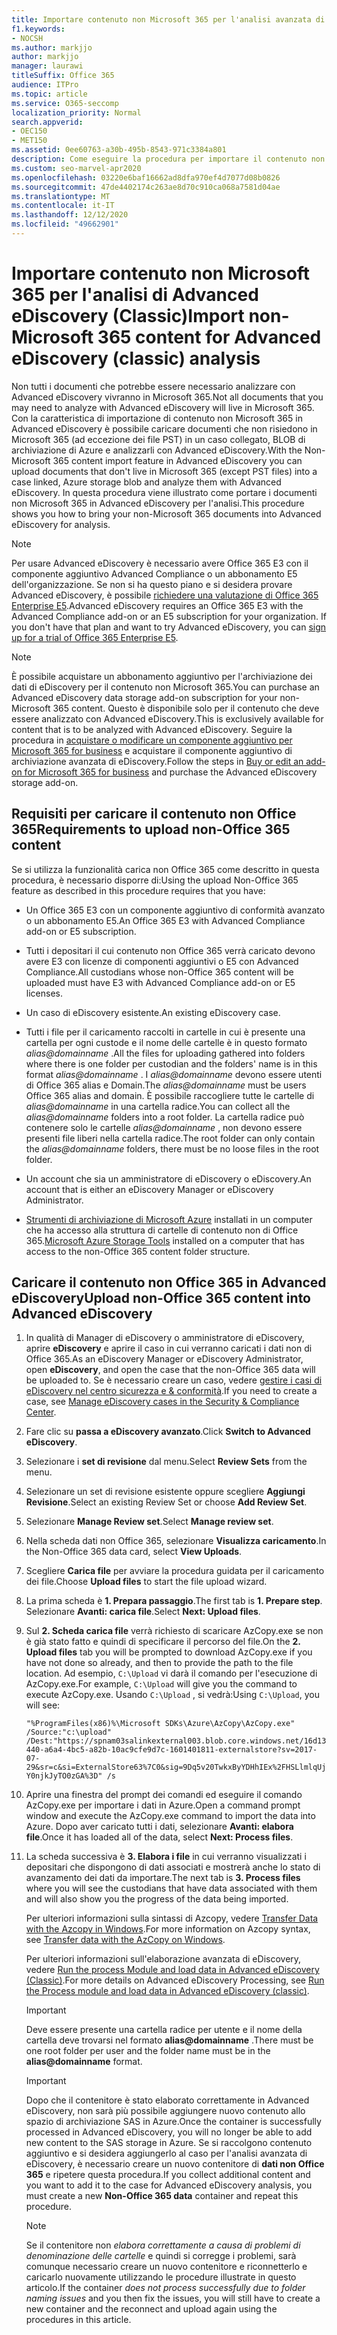 ```yaml
---
title: Importare contenuto non Microsoft 365 per l'analisi avanzata di eDiscovery
f1.keywords:
- NOCSH
ms.author: markjjo
author: markjjo
manager: laurawi
titleSuffix: Office 365
audience: ITPro
ms.topic: article
ms.service: O365-seccomp
localization_priority: Normal
search.appverid:
- OEC150
- MET150
ms.assetid: 0ee60763-a30b-495b-8543-971c3384a801
description: Come eseguire la procedura per importare il contenuto non archiviato in Microsoft 365 in un BLOB di Azure in modo che possa essere analizzato con AeD
ms.custom: seo-marvel-apr2020
ms.openlocfilehash: 03220e6baf16662ad8dfa970ef4d7077d08b0826
ms.sourcegitcommit: 47de4402174c263ae8d70c910ca068a7581d04ae
ms.translationtype: MT
ms.contentlocale: it-IT
ms.lasthandoff: 12/12/2020
ms.locfileid: "49662901"
---
```

# <a name="import-non-microsoft-365-content-for-advanced-ediscovery-classic-analysis"></a><span data-ttu-id="374ae-103">Importare contenuto non Microsoft 365 per l'analisi di Advanced eDiscovery (Classic)</span><span class="sxs-lookup"><span data-stu-id="374ae-103">Import non-Microsoft 365 content for Advanced eDiscovery (classic) analysis</span></span>

<span data-ttu-id="374ae-104">Non tutti i documenti che potrebbe essere necessario analizzare con Advanced eDiscovery vivranno in Microsoft 365.</span><span class="sxs-lookup"><span data-stu-id="374ae-104">Not all documents that you may need to analyze with Advanced eDiscovery will live in Microsoft 365.</span></span> <span data-ttu-id="374ae-105">Con la caratteristica di importazione di contenuto non Microsoft 365 in Advanced eDiscovery è possibile caricare documenti che non risiedono in Microsoft 365 (ad eccezione dei file PST) in un caso collegato, BLOB di archiviazione di Azure e analizzarli con Advanced eDiscovery.</span><span class="sxs-lookup"><span data-stu-id="374ae-105">With the Non-Microsoft 365 content import feature in Advanced eDiscovery you can upload documents that don't live in Microsoft 365 (except PST files) into a case linked, Azure storage blob and analyze them with Advanced eDiscovery.</span></span> <span data-ttu-id="374ae-106">In questa procedura viene illustrato come portare i documenti non Microsoft 365 in Advanced eDiscovery per l'analisi.</span><span class="sxs-lookup"><span data-stu-id="374ae-106">This procedure shows you how to bring your non-Microsoft 365 documents into Advanced eDiscovery for analysis.</span></span>
  
> [!NOTE]
> <span data-ttu-id="374ae-p102">Per usare Advanced eDiscovery è necessario avere Office 365 E3 con il componente aggiuntivo Advanced Compliance o un abbonamento E5 dell'organizzazione. Se non si ha questo piano e si desidera provare Advanced eDiscovery, è possibile [richiedere una valutazione di Office 365 Enterprise E5](https://go.microsoft.com/fwlink/p/?LinkID=698279).</span><span class="sxs-lookup"><span data-stu-id="374ae-p102">Advanced eDiscovery requires an Office 365 E3 with the Advanced Compliance add-on or an E5 subscription for your organization. If you don't have that plan and want to try Advanced eDiscovery, you can [sign up for a trial of Office 365 Enterprise E5](https://go.microsoft.com/fwlink/p/?LinkID=698279).</span></span> 
  
> [!NOTE]
> <span data-ttu-id="374ae-109">È possibile acquistare un abbonamento aggiuntivo per l'archiviazione dei dati di eDiscovery per il contenuto non Microsoft 365.</span><span class="sxs-lookup"><span data-stu-id="374ae-109">You can purchase an Advanced eDiscovery data storage add-on subscription for your non-Microsoft 365 content.</span></span> <span data-ttu-id="374ae-110">Questo è disponibile solo per il contenuto che deve essere analizzato con Advanced eDiscovery.</span><span class="sxs-lookup"><span data-stu-id="374ae-110">This is exclusively available for content that is to be analyzed with Advanced eDiscovery.</span></span> <span data-ttu-id="374ae-111">Seguire la procedura in [acquistare o modificare un componente aggiuntivo per Microsoft 365 for business](https://docs.microsoft.com/microsoft-365/commerce/buy-or-edit-an-add-on) e acquistare il componente aggiuntivo di archiviazione avanzata di eDiscovery.</span><span class="sxs-lookup"><span data-stu-id="374ae-111">Follow the steps in [Buy or edit an add-on for Microsoft 365 for business](https://docs.microsoft.com/microsoft-365/commerce/buy-or-edit-an-add-on) and purchase the Advanced eDiscovery storage add-on.</span></span> 
  
## <a name="requirements-to-upload-non-office-365-content"></a><span data-ttu-id="374ae-112">Requisiti per caricare il contenuto non Office 365</span><span class="sxs-lookup"><span data-stu-id="374ae-112">Requirements to upload non-Office 365 content</span></span>

<span data-ttu-id="374ae-113">Se si utilizza la funzionalità carica non Office 365 come descritto in questa procedura, è necessario disporre di:</span><span class="sxs-lookup"><span data-stu-id="374ae-113">Using the upload Non-Office 365 feature as described in this procedure requires that you have:</span></span>
  
- <span data-ttu-id="374ae-114">Un Office 365 E3 con un componente aggiuntivo di conformità avanzato o un abbonamento E5.</span><span class="sxs-lookup"><span data-stu-id="374ae-114">An Office 365 E3 with Advanced Compliance add-on or E5 subscription.</span></span>
    
- <span data-ttu-id="374ae-115">Tutti i depositari il cui contenuto non Office 365 verrà caricato devono avere E3 con licenze di componenti aggiuntivi o E5 con Advanced Compliance.</span><span class="sxs-lookup"><span data-stu-id="374ae-115">All custodians whose non-Office 365 content will be uploaded must have E3 with Advanced Compliance add-on or E5 licenses.</span></span>
    
- <span data-ttu-id="374ae-116">Un caso di eDiscovery esistente.</span><span class="sxs-lookup"><span data-stu-id="374ae-116">An existing eDiscovery case.</span></span>
    
- <span data-ttu-id="374ae-117">Tutti i file per il caricamento raccolti in cartelle in cui è presente una cartella per ogni custode e il nome delle cartelle è in questo formato  *alias@domainname*  .</span><span class="sxs-lookup"><span data-stu-id="374ae-117">All the files for uploading gathered into folders where there is one folder per custodian and the folders' name is in this format  *alias@domainname*  .</span></span> <span data-ttu-id="374ae-118">I  *alias@domainname*  devono essere utenti di Office 365 alias e Domain.</span><span class="sxs-lookup"><span data-stu-id="374ae-118">The  *alias@domainname*  must be users Office 365 alias and domain.</span></span> <span data-ttu-id="374ae-119">È possibile raccogliere tutte le cartelle di  *alias@domainname*  in una cartella radice.</span><span class="sxs-lookup"><span data-stu-id="374ae-119">You can collect all the  *alias@domainname*  folders into a root folder.</span></span> <span data-ttu-id="374ae-120">La cartella radice può contenere solo le cartelle  *alias@domainname*  , non devono essere presenti file liberi nella cartella radice.</span><span class="sxs-lookup"><span data-stu-id="374ae-120">The root folder can only contain the  *alias@domainname*  folders, there must be no loose files in the root folder.</span></span>
    
- <span data-ttu-id="374ae-121">Un account che sia un amministratore di eDiscovery o eDiscovery.</span><span class="sxs-lookup"><span data-stu-id="374ae-121">An account that is either an eDiscovery Manager or eDiscovery Administrator.</span></span>
    
- <span data-ttu-id="374ae-122">[Strumenti di archiviazione di Microsoft Azure](https://aka.ms/downloadazcopy) installati in un computer che ha accesso alla struttura di cartelle di contenuto non di Office 365.</span><span class="sxs-lookup"><span data-stu-id="374ae-122">[Microsoft Azure Storage Tools](https://aka.ms/downloadazcopy) installed on a computer that has access to the non-Office 365 content folder structure.</span></span> 
    
## <a name="upload-non-office-365-content-into-advanced-ediscovery"></a><span data-ttu-id="374ae-123">Caricare il contenuto non Office 365 in Advanced eDiscovery</span><span class="sxs-lookup"><span data-stu-id="374ae-123">Upload non-Office 365 content into Advanced eDiscovery</span></span>


1. <span data-ttu-id="374ae-124">In qualità di Manager di eDiscovery o amministratore di eDiscovery, aprire **eDiscovery** e aprire il caso in cui verranno caricati i dati non di Office 365.</span><span class="sxs-lookup"><span data-stu-id="374ae-124">As an eDiscovery Manager or eDiscovery Administrator, open **eDiscovery**, and open the case that the non-Office 365 data will be uploaded to.</span></span> <span data-ttu-id="374ae-125">Se è necessario creare un caso, vedere [gestire i casi di eDiscovery nel centro sicurezza e &amp; conformità](ediscovery-cases.md).</span><span class="sxs-lookup"><span data-stu-id="374ae-125">If you need to create a case, see [Manage eDiscovery cases in the Security &amp; Compliance Center](ediscovery-cases.md).</span></span>
    
2. <span data-ttu-id="374ae-126">Fare clic su **passa a eDiscovery avanzato**.</span><span class="sxs-lookup"><span data-stu-id="374ae-126">Click **Switch to Advanced eDiscovery**.</span></span>

3. <span data-ttu-id="374ae-127">Selezionare i **set di revisione** dal menu.</span><span class="sxs-lookup"><span data-stu-id="374ae-127">Select **Review Sets** from the menu.</span></span>

4. <span data-ttu-id="374ae-128">Selezionare un set di revisione esistente oppure scegliere **Aggiungi Revisione**.</span><span class="sxs-lookup"><span data-stu-id="374ae-128">Select an existing Review Set or choose **Add Review Set**.</span></span>

5. <span data-ttu-id="374ae-129">Selezionare **Manage Review set**.</span><span class="sxs-lookup"><span data-stu-id="374ae-129">Select **Manage review set**.</span></span>

6. <span data-ttu-id="374ae-130">Nella scheda dati non Office 365, selezionare **Visualizza caricamento**.</span><span class="sxs-lookup"><span data-stu-id="374ae-130">In the Non-Office 365 data card, select **View Uploads**.</span></span>

7. <span data-ttu-id="374ae-131">Scegliere **Carica file** per avviare la procedura guidata per il caricamento dei file.</span><span class="sxs-lookup"><span data-stu-id="374ae-131">Choose **Upload files** to start the file upload wizard.</span></span>

8. <span data-ttu-id="374ae-132">La prima scheda è **1. Prepara passaggio**.</span><span class="sxs-lookup"><span data-stu-id="374ae-132">The first tab is **1. Prepare step**.</span></span> <span data-ttu-id="374ae-133">Selezionare **Avanti: carica file**.</span><span class="sxs-lookup"><span data-stu-id="374ae-133">Select **Next: Upload files**.</span></span>

9. <span data-ttu-id="374ae-134">Sul **2. Scheda carica file** verrà richiesto di scaricare AzCopy.exe se non è già stato fatto e quindi di specificare il percorso del file.</span><span class="sxs-lookup"><span data-stu-id="374ae-134">On the **2. Upload files** tab you will be prompted to download AzCopy.exe if you have not done so already, and then to provide the path to the file location.</span></span> <span data-ttu-id="374ae-135">Ad esempio, `C:\Upload`  vi darà il comando per l'esecuzione di AzCopy.exe.</span><span class="sxs-lookup"><span data-stu-id="374ae-135">For example, `C:\Upload`  will give you the command to execute AzCopy.exe.</span></span> <span data-ttu-id="374ae-136">Usando `C:\Upload` , si vedrà:</span><span class="sxs-lookup"><span data-stu-id="374ae-136">Using `C:\Upload`, you will see:</span></span>

   `"%ProgramFiles(x86)%\Microsoft SDKs\Azure\AzCopy\AzCopy.exe" /Source:"c:\upload" /Dest:"https://spnam03salinkexternal003.blob.core.windows.net/16d13440-a6a4-4bc5-a82b-10ac9cfe9d7c-1601401811-externalstore?sv=2017-07-29&sr=c&si=ExternalStore63%7C0&sig=9Dq5v20TwkxByYDHhIEx%2FHSLlmlqUjY0njkJyTO0zGA%3D" /s`
  
10. <span data-ttu-id="374ae-137">Aprire una finestra del prompt dei comandi ed eseguire il comando AzCopy.exe per importare i dati in Azure.</span><span class="sxs-lookup"><span data-stu-id="374ae-137">Open a command prompt window and execute the AzCopy.exe command to import the data into Azure.</span></span> <span data-ttu-id="374ae-138">Dopo aver caricato tutti i dati, selezionare **Avanti: elabora file**.</span><span class="sxs-lookup"><span data-stu-id="374ae-138">Once it has loaded all of the data, select **Next: Process files**.</span></span>

11. <span data-ttu-id="374ae-139">La scheda successiva è **3. Elabora i file** in cui verranno visualizzati i depositari che dispongono di dati associati e mostrerà anche lo stato di avanzamento dei dati da importare.</span><span class="sxs-lookup"><span data-stu-id="374ae-139">The next tab is **3. Process files** where you will see the custodians that have data associated with them and will also show you the progress of the data being imported.</span></span>
        
    <span data-ttu-id="374ae-140">Per ulteriori informazioni sulla sintassi di Azcopy, vedere [Transfer Data with the Azcopy in Windows](https://docs.microsoft.com/azure/storage/common/storage-use-azcopy).</span><span class="sxs-lookup"><span data-stu-id="374ae-140">For more information on Azcopy syntax, see [Transfer data with the AzCopy on Windows](https://docs.microsoft.com/azure/storage/common/storage-use-azcopy).</span></span> 
    
    <span data-ttu-id="374ae-141">Per ulteriori informazioni sull'elaborazione avanzata di eDiscovery, vedere [Run the process Module and load data in Advanced eDiscovery (Classic)](run-the-process-module-and-load-data-in-advanced-ediscovery.md).</span><span class="sxs-lookup"><span data-stu-id="374ae-141">For more details on Advanced eDiscovery Processing, see [Run the Process module and load data in Advanced eDiscovery (classic)](run-the-process-module-and-load-data-in-advanced-ediscovery.md).</span></span> 
    
    > [!IMPORTANT]
    > <span data-ttu-id="374ae-142">Deve essere presente una cartella radice per utente e il nome della cartella deve trovarsi nel formato <b>alias@domainname</b>  .</span><span class="sxs-lookup"><span data-stu-id="374ae-142">There must be one root folder per user and the folder name must be in the <b>alias@domainname</b>  format.</span></span> 
   
    > [!IMPORTANT]
    > <span data-ttu-id="374ae-143">Dopo che il contenitore è stato elaborato correttamente in Advanced eDiscovery, non sarà più possibile aggiungere nuovo contenuto allo spazio di archiviazione SAS in Azure.</span><span class="sxs-lookup"><span data-stu-id="374ae-143">Once the container is successfully processed in Advanced eDiscovery, you will no longer be able to add new content to the SAS storage in Azure.</span></span> <span data-ttu-id="374ae-144">Se si raccolgono contenuto aggiuntivo e si desidera aggiungerlo al caso per l'analisi avanzata di eDiscovery, è necessario creare un nuovo contenitore di **dati non Office 365** e ripetere questa procedura.</span><span class="sxs-lookup"><span data-stu-id="374ae-144">If you collect additional content and you want to add it to the case for Advanced eDiscovery analysis, you must create a new **Non-Office 365 data** container and repeat this procedure.</span></span> 
  
    > [!NOTE]
    > <span data-ttu-id="374ae-145">Se il contenitore non  *elabora correttamente a causa di problemi di denominazione delle cartelle*  e quindi si corregge i problemi, sarà comunque necessario creare un nuovo contenitore e riconnetterlo e caricarlo nuovamente utilizzando le procedure illustrate in questo articolo.</span><span class="sxs-lookup"><span data-stu-id="374ae-145">If the container  *does not process successfully due to folder naming issues*  and you then fix the issues, you will still have to create a new container and the reconnect and upload again using the procedures in this article.</span></span>
